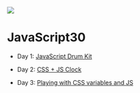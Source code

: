 ![](https://javascript30.com/images/JS3-social-share.png)

# JavaScript30

- Day 1: [JavaScript Drum Kit](https://lenafaure.github.io/-120DaysBetterDev---JS30/01%20-%20JavaScript%20Drum%20Kit/)

- Day 2: [CSS + JS Clock](https://lenafaure.github.io/-120DaysBetterDev---JS30/02%20-%20JS%20and%20CSS%20Clock/)

- Day 3: [Playing with CSS variables and JS](https://lenafaure.github.io/-120DaysBetterDev---JS30/03%20-%20CSS%20Variables/)
